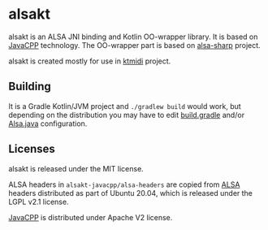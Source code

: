 # alsakt

alsakt is an ALSA JNI binding and Kotlin OO-wrapper library.
It is based on [JavaCPP](https://github.com/bytedeco/javacpp) technology.
The OO-wrapper part is based on [alsa-sharp](https://github.com/atsushieno/alsa-sharp) project.

alsakt is created mostly for use in [ktmidi](https://github.com/atsushieno/ktmidi) project.

## Building

It is a Gradle Kotlin/JVM project and `./gradlew build` would work, but
depending on the distribution you may have to edit [build.gradle](alsakt-javacpp/build.gradle#L33) and/or [Alsa.java](alsakt-javacpp/src/main/java/alsakt_presets/Alsa.java) configuration.

## Licenses

alsakt is released under the MIT license.

ALSA headers in `alsakt-javacpp/alsa-headers` are copied from [ALSA](https://github.com/alsa-project/alsa-lib) headers distributed as part of Ubuntu 20.04, which is released under the LGPL v2.1 license.

[JavaCPP](https://github.com/bytedeco/javacpp/) is distributed under Apache V2 license.

